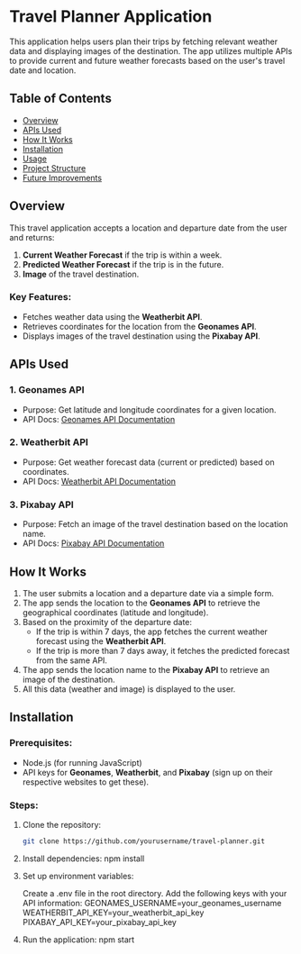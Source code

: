 # Travel Planner Application

This application helps users plan their trips by fetching relevant weather data and displaying images of the destination. The app utilizes multiple APIs to provide current and future weather forecasts based on the user's travel date and location.

## Table of Contents

- [Overview](#overview)
- [APIs Used](#apis-used)
- [How It Works](#how-it-works)
- [Installation](#installation)
- [Usage](#usage)
- [Project Structure](#project-structure)
- [Future Improvements](#future-improvements)

## Overview

This travel application accepts a location and departure date from the user and returns:
1. **Current Weather Forecast** if the trip is within a week.
2. **Predicted Weather Forecast** if the trip is in the future.
3. **Image** of the travel destination.

### Key Features:
- Fetches weather data using the **Weatherbit API**.
- Retrieves coordinates for the location from the **Geonames API**.
- Displays images of the travel destination using the **Pixabay API**.

## APIs Used

### 1. **Geonames API**
   - Purpose: Get latitude and longitude coordinates for a given location.
   - API Docs: [Geonames API Documentation](https://www.geonames.org/export/web-services.html)

### 2. **Weatherbit API**
   - Purpose: Get weather forecast data (current or predicted) based on coordinates.
   - API Docs: [Weatherbit API Documentation](https://www.weatherbit.io/api)

### 3. **Pixabay API**
   - Purpose: Fetch an image of the travel destination based on the location name.
   - API Docs: [Pixabay API Documentation](https://pixabay.com/api/docs/)

## How It Works

1. The user submits a location and a departure date via a simple form.
2. The app sends the location to the **Geonames API** to retrieve the geographical coordinates (latitude and longitude).
3. Based on the proximity of the departure date:
   - If the trip is within 7 days, the app fetches the current weather forecast using the **Weatherbit API**.
   - If the trip is more than 7 days away, it fetches the predicted forecast from the same API.
4. The app sends the location name to the **Pixabay API** to retrieve an image of the destination.
5. All this data (weather and image) is displayed to the user.

## Installation

### Prerequisites:
- Node.js (for running JavaScript)
- API keys for **Geonames**, **Weatherbit**, and **Pixabay** (sign up on their respective websites to get these).

### Steps:
1. Clone the repository:
   ```bash
   git clone https://github.com/yourusername/travel-planner.git
2. Install dependencies:
    npm install
3. Set up environment variables:

    Create a .env file in the root directory.
    Add the following keys with your API information:
        GEONAMES_USERNAME=your_geonames_username
        WEATHERBIT_API_KEY=your_weatherbit_api_key
        PIXABAY_API_KEY=your_pixabay_api_key
4. Run the application:
    npm start


